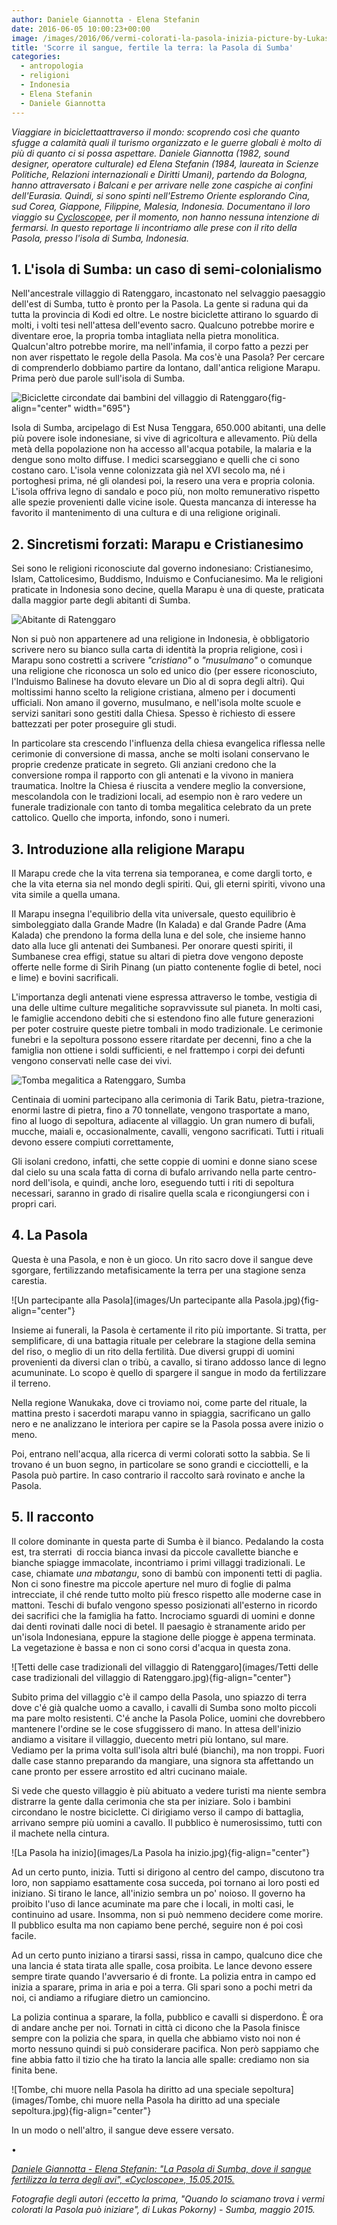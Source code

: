 ```yaml
---
author: Daniele Giannotta - Elena Stefanin
date: 2016-06-05 10:00:23+00:00
image: /images/2016/06/vermi-colorati-la-pasola-inizia-picture-by-Lukas-Pokorny-678x381.jpg
title: 'Scorre il sangue, fertile la terra: la Pasola di Sumba'
categories:
  - antropologia
  - religioni
  - Indonesia
  - Elena Stefanin
  - Daniele Giannotta
---
```


*Viaggiare in biciclettaattraverso il mondo: scoprendo così che quanto sfugge a calamità quali il turismo organizzato e le guerre globali è molto di più di quanto ci si possa aspettare. Daniele Giannotta (1982, sound designer, operatore culturale) ed Elena Stefanin (1984, laureata in Scienze Politiche, Relazioni internazionali e Diritti Umani), partendo da Bologna, hanno attraversato i Balcani e per arrivare nelle zone caspiche ai confini dell'Eurasia. Quindi, si sono spinti nell'Estremo Oriente esplorando Cina, sud Corea, Giappone, Filippine, Malesia, Indonesia. Documentano il loro viaggio su [Cycloscope](http://itcycloscope.weebly.com)e, per il momento, non hanno nessuna intenzione di fermarsi. In questo reportage li incontriamo alle prese con il rito della Pasola, presso l'isola di Sumba, Indonesia.*

## 1. L'isola di Sumba: un caso di semi-colonialismo

Nell'ancestrale villaggio di Ratenggaro, incastonato nel selvaggio paesaggio dell'est di Sumba, tutto è pronto per la Pasola. La gente si raduna qui da tutta la provincia di Kodi ed oltre. Le nostre biciclette attirano lo sguardo di molti, i volti tesi nell'attesa dell'evento sacro. Qualcuno potrebbe morire e diventare eroe, la propria tomba intagliata nella pietra monolitica. Qualcun'altro potrebbe morire, ma nell'infamia, il corpo fatto a pezzi per non aver rispettato le regole della Pasola. Ma cos'è una Pasola? Per cercare di comprenderlo dobbiamo partire da lontano, dall'antica religione Marapu. Prima però due parole sull'isola di Sumba.

![Biciclette circondate dai bambini del villaggio di Ratenggaro](/images/2016/05/Biciclette-circondate-dai-bambini-del-villaggio-di-Ratenggaro-300x200.jpg){fig-align="center" width="695"}

Isola di Sumba, arcipelago di Est Nusa Tenggara, 650.000 abitanti, una delle più povere isole indonesiane, si vive di agricoltura e allevamento. Più della metà della popolazione non ha accesso all'acqua potabile, la malaria e la dengue sono molto diffuse. I medici scarseggiano e quelli che ci sono costano caro. L'isola venne colonizzata già nel XVI secolo ma, né i portoghesi prima, né gli olandesi poi, la resero una vera e propria colonia. L'isola offriva legno di sandalo e poco più, non molto remunerativo rispetto alle spezie provenienti dalle vicine isole. Questa mancanza di interesse ha favorito il mantenimento di una cultura e di una religione originali.

## 2. Sincretismi forzati: Marapu e Cristianesimo

Sei sono le religioni riconosciute dal governo indonesiano: Cristianesimo, Islam, Cattolicesimo, Buddismo, Induismo e Confucianesimo. Ma le religioni praticate in Indonesia sono decine, quella Marapu è una di queste, praticata dalla maggior parte degli abitanti di Sumba.

![Abitante di Ratenggaro](/images/2016/05/Abitante-di-Ratenggaro.jpg)

Non si può non appartenere ad una religione in Indonesia, è obbligatorio scrivere nero su bianco sulla carta di identità la propria religione, così i Marapu sono costretti a scrivere *"cristiano"* o *"musulmano"* o comunque una religione che riconosca un solo ed unico dio (per essere riconosciuto, l'Induismo Balinese ha dovuto elevare un Dio al di sopra degli altri). Qui moltissimi hanno scelto la religione cristiana, almeno per i documenti ufficiali. Non amano il governo, musulmano, e nell'isola molte scuole e servizi sanitari sono gestiti dalla Chiesa. Spesso è richiesto di essere battezzati per poter proseguire gli studi.

In particolare sta crescendo l'influenza della chiesa evangelica riflessa nelle cerimonie di conversione di massa, anche se molti isolani conservano le proprie credenze praticate in segreto. Gli anziani credono che la conversione rompa il rapporto con gli antenati e la vivono in maniera traumatica. Inoltre la Chiesa é riuscita a vendere meglio la conversione, mescolandola con le tradizioni locali, ad esempio non è raro vedere un funerale tradizionale con tanto di tomba megalitica celebrato da un prete cattolico. Quello che importa, infondo, sono i numeri.

## 3. Introduzione alla religione Marapu

Il Marapu crede che la vita terrena sia temporanea, e come dargli torto, e che la vita eterna sia nel mondo degli spiriti. Qui, gli eterni spiriti, vivono una vita simile a quella umana.

Il Marapu insegna l'equilibrio della vita universale, questo equilibrio è simboleggiato dalla Grande Madre (In Kalada) e dal Grande Padre (Ama Kalada) che prendono la forma della luna e del sole, che insieme hanno dato alla luce gli antenati dei Sumbanesi. Per onorare questi spiriti, il Sumbanese crea effigi, statue su altari di pietra dove vengono deposte offerte nelle forme di Sirih Pinang (un piatto contenente foglie di betel, noci e lime) e bovini sacrificali.

L'importanza degli antenati viene espressa attraverso le tombe, vestigia di una delle ultime culture megalitiche sopravvissute sul pianeta. In molti casi, le famiglie accendono debiti che si estendono fino alle future generazioni per poter costruire queste pietre tombali in modo tradizionale. Le cerimonie funebri e la sepoltura possono essere ritardate per decenni, fino a che la famiglia non ottiene i soldi sufficienti, e nel frattempo i corpi dei defunti vengono conservati nelle case dei vivi.

![Tomba megalitica a Ratenggaro, Sumba](/images/2016/05/Tomba-megalitica-a-Ratenggaro-Sumba-1024x682.jpg)

Centinaia di uomini partecipano alla cerimonia di Tarik Batu, pietra-trazione, enormi lastre di pietra, fino a 70 tonnellate, vengono trasportate a mano, fino al luogo di sepoltura, adiacente al villaggio. Un gran numero di bufali, mucche, maiali e, occasionalmente, cavalli, vengono sacrificati. Tutti i rituali devono essere compiuti correttamente,

Gli isolani credono, infatti, che sette coppie di uomini e donne siano scese dal cielo su una scala fatta di corna di bufalo arrivando nella parte centro-nord dell'isola, e quindi, anche loro, eseguendo tutti i riti di sepoltura necessari, saranno in grado di risalire quella scala e ricongiungersi con i propri cari.

## 4. La Pasola

Questa è una Pasola, e non è un gioco. Un rito sacro dove il sangue deve sgorgare, fertilizzando metafisicamente la terra per una stagione senza carestia.

![Un partecipante alla Pasola](images/Un partecipante alla Pasola.jpg){fig-align="center"}

Insieme ai funerali, la Pasola è certamente il rito più importante. Si tratta, per semplificare, di una battagia rituale per celebrare la stagione della semina del riso, o meglio di un rito della fertilità. Due diversi gruppi di uomini provenienti da diversi clan o tribù, a cavallo, si tirano addosso lance di legno acumuninate. Lo scopo è quello di spargere il sangue in modo da fertilizzare il terreno.

Nella regione Wanukaka, dove ci troviamo noi, come parte del rituale, la mattina presto i sacerdoti marapu vanno in spiaggia, sacrificano un gallo nero e ne analizzano le interiora per capire se la Pasola possa avere inizio o meno.

Poi, entrano nell'acqua, alla ricerca di vermi colorati sotto la sabbia. Se li trovano é un buon segno, in particolare se sono grandi e cicciottelli, e la Pasola può partire. In caso contrario il raccolto sarà rovinato e anche la Pasola.

## 5. Il racconto

Il colore dominante in questa parte di Sumba è il bianco. Pedalando la costa est, tra sterrati  di roccia bianca invasi da piccole cavallette bianche e bianche spiagge immacolate, incontriamo i primi villaggi tradizionali. Le case, chiamate *una mbatangu*, sono di bambù con imponenti tetti di paglia. Non ci sono finestre ma piccole aperture nel muro di foglie di palma intrecciate, il ché rende tutto molto più fresco rispetto alle moderne case in mattoni. Teschi di bufalo vengono spesso posizionati all'esterno in ricordo dei sacrifici che la famiglia ha fatto. Incrociamo sguardi di uomini e donne dai denti rovinati dalle noci di betel. Il paesagio è stranamente arido per un'isola Indonesiana, eppure la stagione delle piogge è appena terminata. La vegetazione è bassa e non ci sono corsi d'acqua in questa zona.

![Tetti delle case tradizionali del villaggio di Ratenggaro](images/Tetti delle case tradizionali del villaggio di Ratenggaro.jpg){fig-align="center"}

Subito prima del villaggio c'è il campo della Pasola, uno spiazzo di terra dove c'é già qualche uomo a cavallo, i cavalli di Sumba sono molto piccoli ma pare molto resistenti. C'é anche la Pasola Police, uomini che dovrebbero mantenere l'ordine se le cose sfuggissero di mano. In attesa dell'inizio andiamo a visitare il villaggio, duecento metri più lontano, sul mare. Vediamo per la prima volta sull'isola altri bulé (bianchi), ma non troppi. Fuori dalle case stanno preparando da mangiare, una signora sta affettando un cane pronto per essere arrostito ed altri cucinano maiale.

Si vede che questo villaggio è più abituato a vedere turisti ma niente sembra distrarre la gente dalla cerimonia che sta per iniziare. Solo i bambini circondano le nostre biciclette. Ci dirigiamo verso il campo di battaglia, arrivano sempre più uomini a cavallo. Il pubblico è numerosissimo, tutti con il machete nella cintura.

![La Pasola ha inizio](images/La Pasola ha inizio.jpg){fig-align="center"}

Ad un certo punto, inizia. Tutti si dirigono al centro del campo, discutono tra loro, non sappiamo esattamente cosa succeda, poi tornano ai loro posti ed iniziano. Si tirano le lance, all'inizio sembra un po' noioso. Il governo ha proibito l'uso di lance acuminate ma pare che i locali, in molti casi, le continuino ad usare. Insomma, non si può nemmeno decidere come morire. Il pubblico esulta ma non capiamo bene perché, seguire non é poi così facile.

Ad un certo punto iniziano a tirarsi sassi, rissa in campo, qualcuno dice che una lancia é stata tirata alle spalle, cosa proibita. Le lance devono essere sempre tirate quando l'avversario é di fronte. La polizia entra in campo ed inizia a sparare, prima in aria e poi a terra. Gli spari sono a pochi metri da noi, ci andiamo a rifugiare dietro un camioncino.

La polizia continua a sparare, la folla, pubblico e cavalli si disperdono. È ora di andare anche per noi. Tornati in città ci dicono che la Pasola finisce sempre con la polizia che spara, in quella che abbiamo visto noi non é morto nessuno quindi si può considerare pacifica. Non però sappiamo che fine abbia fatto il tizio che ha tirato la lancia alle spalle: crediamo non sia finita bene.

![Tombe, chi muore nella Pasola ha diritto ad una speciale sepoltura](images/Tombe, chi muore nella Pasola ha diritto ad una speciale sepoltura.jpg){fig-align="center"}

In un modo o nell'altro, il sangue deve essere versato.

•

[*Daniele Giannotta - Elena Stefanin: "La Pasola di Sumba, dove il sangue fertilizza la terra degli avi", «Cycloscope», 15.05.2015.*](http://itcycloscope.weebly.com/blog/la-pasola-di-sumba-dove-il-sangue-fertilizza-la-terra-degli-avi)

*Fotografie degli autori (eccetto la prima, "Quando lo sciamano trova i vermi colorati la Pasola può iniziare", di Lukas Pokorny) - Sumba, maggio 2015.*
